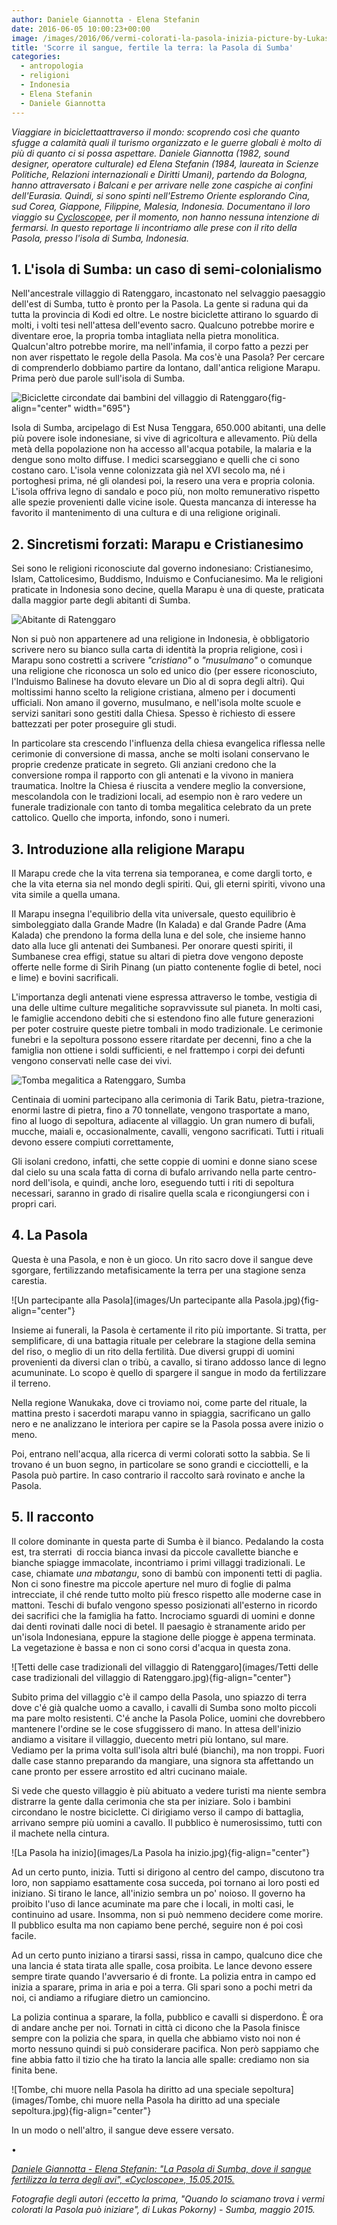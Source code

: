 ```yaml
---
author: Daniele Giannotta - Elena Stefanin
date: 2016-06-05 10:00:23+00:00
image: /images/2016/06/vermi-colorati-la-pasola-inizia-picture-by-Lukas-Pokorny-678x381.jpg
title: 'Scorre il sangue, fertile la terra: la Pasola di Sumba'
categories:
  - antropologia
  - religioni
  - Indonesia
  - Elena Stefanin
  - Daniele Giannotta
---
```


*Viaggiare in biciclettaattraverso il mondo: scoprendo così che quanto sfugge a calamità quali il turismo organizzato e le guerre globali è molto di più di quanto ci si possa aspettare. Daniele Giannotta (1982, sound designer, operatore culturale) ed Elena Stefanin (1984, laureata in Scienze Politiche, Relazioni internazionali e Diritti Umani), partendo da Bologna, hanno attraversato i Balcani e per arrivare nelle zone caspiche ai confini dell'Eurasia. Quindi, si sono spinti nell'Estremo Oriente esplorando Cina, sud Corea, Giappone, Filippine, Malesia, Indonesia. Documentano il loro viaggio su [Cycloscope](http://itcycloscope.weebly.com)e, per il momento, non hanno nessuna intenzione di fermarsi. In questo reportage li incontriamo alle prese con il rito della Pasola, presso l'isola di Sumba, Indonesia.*

## 1. L'isola di Sumba: un caso di semi-colonialismo

Nell'ancestrale villaggio di Ratenggaro, incastonato nel selvaggio paesaggio dell'est di Sumba, tutto è pronto per la Pasola. La gente si raduna qui da tutta la provincia di Kodi ed oltre. Le nostre biciclette attirano lo sguardo di molti, i volti tesi nell'attesa dell'evento sacro. Qualcuno potrebbe morire e diventare eroe, la propria tomba intagliata nella pietra monolitica. Qualcun'altro potrebbe morire, ma nell'infamia, il corpo fatto a pezzi per non aver rispettato le regole della Pasola. Ma cos'è una Pasola? Per cercare di comprenderlo dobbiamo partire da lontano, dall'antica religione Marapu. Prima però due parole sull'isola di Sumba.

![Biciclette circondate dai bambini del villaggio di Ratenggaro](/images/2016/05/Biciclette-circondate-dai-bambini-del-villaggio-di-Ratenggaro-300x200.jpg){fig-align="center" width="695"}

Isola di Sumba, arcipelago di Est Nusa Tenggara, 650.000 abitanti, una delle più povere isole indonesiane, si vive di agricoltura e allevamento. Più della metà della popolazione non ha accesso all'acqua potabile, la malaria e la dengue sono molto diffuse. I medici scarseggiano e quelli che ci sono costano caro. L'isola venne colonizzata già nel XVI secolo ma, né i portoghesi prima, né gli olandesi poi, la resero una vera e propria colonia. L'isola offriva legno di sandalo e poco più, non molto remunerativo rispetto alle spezie provenienti dalle vicine isole. Questa mancanza di interesse ha favorito il mantenimento di una cultura e di una religione originali.

## 2. Sincretismi forzati: Marapu e Cristianesimo

Sei sono le religioni riconosciute dal governo indonesiano: Cristianesimo, Islam, Cattolicesimo, Buddismo, Induismo e Confucianesimo. Ma le religioni praticate in Indonesia sono decine, quella Marapu è una di queste, praticata dalla maggior parte degli abitanti di Sumba.

![Abitante di Ratenggaro](/images/2016/05/Abitante-di-Ratenggaro.jpg)

Non si può non appartenere ad una religione in Indonesia, è obbligatorio scrivere nero su bianco sulla carta di identità la propria religione, così i Marapu sono costretti a scrivere *"cristiano"* o *"musulmano"* o comunque una religione che riconosca un solo ed unico dio (per essere riconosciuto, l'Induismo Balinese ha dovuto elevare un Dio al di sopra degli altri). Qui moltissimi hanno scelto la religione cristiana, almeno per i documenti ufficiali. Non amano il governo, musulmano, e nell'isola molte scuole e servizi sanitari sono gestiti dalla Chiesa. Spesso è richiesto di essere battezzati per poter proseguire gli studi.

In particolare sta crescendo l'influenza della chiesa evangelica riflessa nelle cerimonie di conversione di massa, anche se molti isolani conservano le proprie credenze praticate in segreto. Gli anziani credono che la conversione rompa il rapporto con gli antenati e la vivono in maniera traumatica. Inoltre la Chiesa é riuscita a vendere meglio la conversione, mescolandola con le tradizioni locali, ad esempio non è raro vedere un funerale tradizionale con tanto di tomba megalitica celebrato da un prete cattolico. Quello che importa, infondo, sono i numeri.

## 3. Introduzione alla religione Marapu

Il Marapu crede che la vita terrena sia temporanea, e come dargli torto, e che la vita eterna sia nel mondo degli spiriti. Qui, gli eterni spiriti, vivono una vita simile a quella umana.

Il Marapu insegna l'equilibrio della vita universale, questo equilibrio è simboleggiato dalla Grande Madre (In Kalada) e dal Grande Padre (Ama Kalada) che prendono la forma della luna e del sole, che insieme hanno dato alla luce gli antenati dei Sumbanesi. Per onorare questi spiriti, il Sumbanese crea effigi, statue su altari di pietra dove vengono deposte offerte nelle forme di Sirih Pinang (un piatto contenente foglie di betel, noci e lime) e bovini sacrificali.

L'importanza degli antenati viene espressa attraverso le tombe, vestigia di una delle ultime culture megalitiche sopravvissute sul pianeta. In molti casi, le famiglie accendono debiti che si estendono fino alle future generazioni per poter costruire queste pietre tombali in modo tradizionale. Le cerimonie funebri e la sepoltura possono essere ritardate per decenni, fino a che la famiglia non ottiene i soldi sufficienti, e nel frattempo i corpi dei defunti vengono conservati nelle case dei vivi.

![Tomba megalitica a Ratenggaro, Sumba](/images/2016/05/Tomba-megalitica-a-Ratenggaro-Sumba-1024x682.jpg)

Centinaia di uomini partecipano alla cerimonia di Tarik Batu, pietra-trazione, enormi lastre di pietra, fino a 70 tonnellate, vengono trasportate a mano, fino al luogo di sepoltura, adiacente al villaggio. Un gran numero di bufali, mucche, maiali e, occasionalmente, cavalli, vengono sacrificati. Tutti i rituali devono essere compiuti correttamente,

Gli isolani credono, infatti, che sette coppie di uomini e donne siano scese dal cielo su una scala fatta di corna di bufalo arrivando nella parte centro-nord dell'isola, e quindi, anche loro, eseguendo tutti i riti di sepoltura necessari, saranno in grado di risalire quella scala e ricongiungersi con i propri cari.

## 4. La Pasola

Questa è una Pasola, e non è un gioco. Un rito sacro dove il sangue deve sgorgare, fertilizzando metafisicamente la terra per una stagione senza carestia.

![Un partecipante alla Pasola](images/Un partecipante alla Pasola.jpg){fig-align="center"}

Insieme ai funerali, la Pasola è certamente il rito più importante. Si tratta, per semplificare, di una battagia rituale per celebrare la stagione della semina del riso, o meglio di un rito della fertilità. Due diversi gruppi di uomini provenienti da diversi clan o tribù, a cavallo, si tirano addosso lance di legno acumuninate. Lo scopo è quello di spargere il sangue in modo da fertilizzare il terreno.

Nella regione Wanukaka, dove ci troviamo noi, come parte del rituale, la mattina presto i sacerdoti marapu vanno in spiaggia, sacrificano un gallo nero e ne analizzano le interiora per capire se la Pasola possa avere inizio o meno.

Poi, entrano nell'acqua, alla ricerca di vermi colorati sotto la sabbia. Se li trovano é un buon segno, in particolare se sono grandi e cicciottelli, e la Pasola può partire. In caso contrario il raccolto sarà rovinato e anche la Pasola.

## 5. Il racconto

Il colore dominante in questa parte di Sumba è il bianco. Pedalando la costa est, tra sterrati  di roccia bianca invasi da piccole cavallette bianche e bianche spiagge immacolate, incontriamo i primi villaggi tradizionali. Le case, chiamate *una mbatangu*, sono di bambù con imponenti tetti di paglia. Non ci sono finestre ma piccole aperture nel muro di foglie di palma intrecciate, il ché rende tutto molto più fresco rispetto alle moderne case in mattoni. Teschi di bufalo vengono spesso posizionati all'esterno in ricordo dei sacrifici che la famiglia ha fatto. Incrociamo sguardi di uomini e donne dai denti rovinati dalle noci di betel. Il paesagio è stranamente arido per un'isola Indonesiana, eppure la stagione delle piogge è appena terminata. La vegetazione è bassa e non ci sono corsi d'acqua in questa zona.

![Tetti delle case tradizionali del villaggio di Ratenggaro](images/Tetti delle case tradizionali del villaggio di Ratenggaro.jpg){fig-align="center"}

Subito prima del villaggio c'è il campo della Pasola, uno spiazzo di terra dove c'é già qualche uomo a cavallo, i cavalli di Sumba sono molto piccoli ma pare molto resistenti. C'é anche la Pasola Police, uomini che dovrebbero mantenere l'ordine se le cose sfuggissero di mano. In attesa dell'inizio andiamo a visitare il villaggio, duecento metri più lontano, sul mare. Vediamo per la prima volta sull'isola altri bulé (bianchi), ma non troppi. Fuori dalle case stanno preparando da mangiare, una signora sta affettando un cane pronto per essere arrostito ed altri cucinano maiale.

Si vede che questo villaggio è più abituato a vedere turisti ma niente sembra distrarre la gente dalla cerimonia che sta per iniziare. Solo i bambini circondano le nostre biciclette. Ci dirigiamo verso il campo di battaglia, arrivano sempre più uomini a cavallo. Il pubblico è numerosissimo, tutti con il machete nella cintura.

![La Pasola ha inizio](images/La Pasola ha inizio.jpg){fig-align="center"}

Ad un certo punto, inizia. Tutti si dirigono al centro del campo, discutono tra loro, non sappiamo esattamente cosa succeda, poi tornano ai loro posti ed iniziano. Si tirano le lance, all'inizio sembra un po' noioso. Il governo ha proibito l'uso di lance acuminate ma pare che i locali, in molti casi, le continuino ad usare. Insomma, non si può nemmeno decidere come morire. Il pubblico esulta ma non capiamo bene perché, seguire non é poi così facile.

Ad un certo punto iniziano a tirarsi sassi, rissa in campo, qualcuno dice che una lancia é stata tirata alle spalle, cosa proibita. Le lance devono essere sempre tirate quando l'avversario é di fronte. La polizia entra in campo ed inizia a sparare, prima in aria e poi a terra. Gli spari sono a pochi metri da noi, ci andiamo a rifugiare dietro un camioncino.

La polizia continua a sparare, la folla, pubblico e cavalli si disperdono. È ora di andare anche per noi. Tornati in città ci dicono che la Pasola finisce sempre con la polizia che spara, in quella che abbiamo visto noi non é morto nessuno quindi si può considerare pacifica. Non però sappiamo che fine abbia fatto il tizio che ha tirato la lancia alle spalle: crediamo non sia finita bene.

![Tombe, chi muore nella Pasola ha diritto ad una speciale sepoltura](images/Tombe, chi muore nella Pasola ha diritto ad una speciale sepoltura.jpg){fig-align="center"}

In un modo o nell'altro, il sangue deve essere versato.

•

[*Daniele Giannotta - Elena Stefanin: "La Pasola di Sumba, dove il sangue fertilizza la terra degli avi", «Cycloscope», 15.05.2015.*](http://itcycloscope.weebly.com/blog/la-pasola-di-sumba-dove-il-sangue-fertilizza-la-terra-degli-avi)

*Fotografie degli autori (eccetto la prima, "Quando lo sciamano trova i vermi colorati la Pasola può iniziare", di Lukas Pokorny) - Sumba, maggio 2015.*
